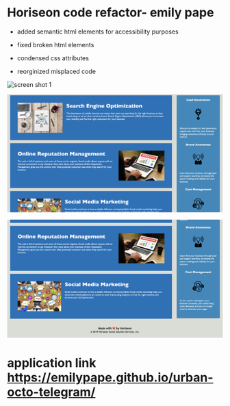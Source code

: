 # Horiseon code refactor- emily pape

* added semantic html elements for accessibility purposes

* fixed broken html elements

* condensed css attributes

* reorginized misplaced code

![screen shot 1](./assets/images/screenshot1.png "alt text")

![screen shot 2](./assets/images/screenshot2.png "alt text")

![screen shot 3](./assets/images/screenshot3.png "alt text")

# application link https://emilypape.github.io/urban-octo-telegram/